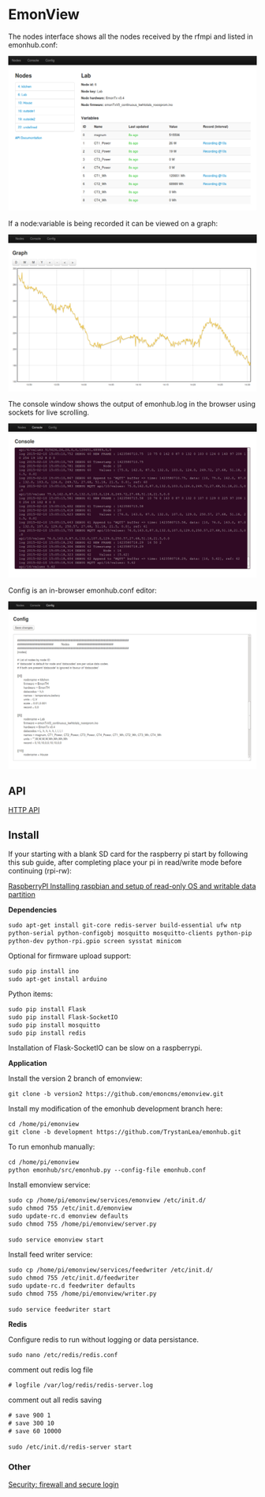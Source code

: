 # EmonView

The nodes interface shows all the nodes received by the rfmpi and listed in emonhub.conf:

![nodes.png](docs/nodes.png)

If a node:variable is being recorded it can be viewed on a graph:

![graph.png](docs/graph.png)

The console window shows the output of emonhub.log in the browser using sockets for live scrolling.

![console.png](docs/console.png)

Config is an in-browser emonhub.conf editor:

![config.png](docs/config.png)

## API

[HTTP API](docs/httpapi.md)

## Install

If your starting with a blank SD card for the raspberry pi start by following this sub guide, after completing place your pi in read/write mode before continuing (rpi-rw):

[RaspberryPI Installing raspbian and setup of read-only OS and writable data partition](docs/raspbiansetup.md)

**Dependencies**

    sudo apt-get install git-core redis-server build-essential ufw ntp python-serial python-configobj mosquitto mosquitto-clients python-pip python-dev python-rpi.gpio screen sysstat minicom

Optional for firmware upload support:

    sudo pip install ino
    sudo apt-get install arduino
    
Python items:

    sudo pip install Flask
    sudo pip install Flask-SocketIO
    sudo pip install mosquitto
    sudo pip install redis

Installation of Flask-SocketIO can be slow on a raspberrypi.

**Application**

Install the version 2 branch of emonview:

    git clone -b version2 https://github.com/emoncms/emonview.git
    
Install my modification of the emonhub development branch here:

    cd /home/pi/emonview
    git clone -b development https://github.com/TrystanLea/emonhub.git

To run emonhub manually:

    cd /home/pi/emonview
    python emonhub/src/emonhub.py --config-file emonhub.conf

Install emonview service:

    sudo cp /home/pi/emonview/services/emonview /etc/init.d/
    sudo chmod 755 /etc/init.d/emonview
    sudo update-rc.d emonview defaults
    sudo chmod 755 /home/pi/emonview/server.py
    
    sudo service emonview start
    
Install feed writer service:

    sudo cp /home/pi/emonview/services/feedwriter /etc/init.d/
    sudo chmod 755 /etc/init.d/feedwriter
    sudo update-rc.d feedwriter defaults
    sudo chmod 755 /home/pi/emonview/writer.py
    
    sudo service feedwriter start
    
**Redis**

Configure redis to run without logging or data persistance.

    sudo nano /etc/redis/redis.conf

comment out redis log file

    # logfile /var/log/redis/redis-server.log

comment out all redis saving

    # save 900 1
    # save 300 10
    # save 60 10000
    
    sudo /etc/init.d/redis-server start

### Other

[Security: firewall and secure login](docs/security.md)
    
